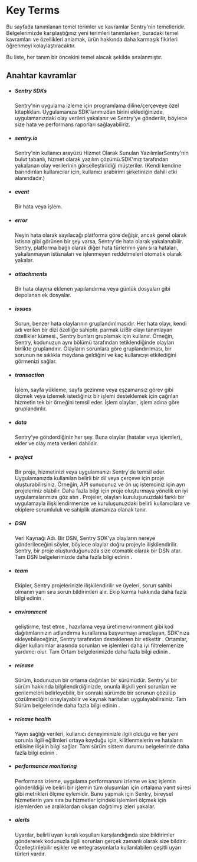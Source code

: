 <h1>Key Terms</h1>

<p>Bu sayfada tanımlanan temel terimler ve kavramlar Sentry'nin temelleridir. Belgelerimizde karşılaştığınız yeni terimleri tanımlarken, buradaki temel kavramları ve özellikleri anlamak, ürün hakkında daha karmaşık fikirleri öğrenmeyi kolaylaştıracaktır.</p>

<p>Bu liste, her tanım bir öncekini temel alacak şekilde sıralanmıştır.</p>

<h2>Anahtar kavramlar</h2>

- <h5>Sentry SDKs</h5>
  <p>
  Sentry'nin uygulama izleme için programlama diline/çerçeveye özel kitaplıkları. Uygulamanıza SDK'larımızdan birini eklediğinizde, uygulamanızdaki olay verileri yakalanır ve Sentry'ye gönderilir, böylece size hata ve performans raporları sağlayabiliriz.
  </p>
- <h5>sentry.io</h5>
  <p>
  Sentry'nin kullanıcı arayüzü Hizmet Olarak Sunulan YazılımlarSentry'nin bulut tabanlı, hizmet olarak yazılım çözümü.SDK'mız tarafından yakalanan olay verilerinin görselleştirildiği müşteriler. (Kendi kendine barındırılan kullanıcılar için, kullanıcı arabirimi şirketinizin dahili etki alanındadır.)
  </p>
- <h5>event</h5>
  <p>Bir hata veya işlem.</p>
- <h5>error</h5>
  <p>
  Neyin hata olarak sayılacağı platforma göre değişir, ancak genel olarak istisna gibi görünen bir şey varsa, Sentry'de hata olarak yakalanabilir. Sentry, platforma bağlı olarak diğer hata türlerinin yanı sıra hataları, yakalanmayan istisnaları ve işlenmeyen reddetmeleri otomatik olarak yakalar.
  </p>
- <h5>attachments</h5>
  <p>
   Bir hata olayına eklenen yapılandırma veya günlük dosyaları gibi depolanan ek dosyalar.
  </p>
- <h5>issues</h5>
  <p>
  Sorun, benzer hata olaylarının gruplandırılmasıdır. Her hata olayı, kendi adı verilen bir dizi özelliğe sahiptir. parmak iziBir olayı tanımlayan özellikler kümesi., Sentry bunları gruplamak için kullanır. Örneğin, Sentry, kodunuzun aynı bölümü tarafından tetiklendiğinde olayları birlikte gruplandırır. Olayların sorunlara göre gruplandırılması, bir sorunun ne sıklıkla meydana geldiğini ve kaç kullanıcıyı etkilediğini görmenizi sağlar.
  </p>
- <h5>transaction</h5>
  <p>
  İşlem, sayfa yükleme, sayfa gezinme veya eşzamansız görev gibi ölçmek veya izlemek istediğiniz bir işlemi desteklemek için çağrılan hizmetin tek bir örneğini temsil eder. İşlem olayları, işlem adına göre gruplandırılır.
  </p>
- <h5>data</h5>
  <p>
  Sentry'ye gönderdiğiniz her şey. Buna olaylar (hatalar veya işlemler), ekler ve olay meta verileri dahildir.
  </p>
- <h5>project</h5>
  <p>
  Bir proje, hizmetinizi veya uygulamanızı Sentry'de temsil eder. Uygulamanızda kullanılan belirli bir dil veya çerçeve için proje oluşturabilirsiniz. Örneğin, API sunucunuz ve ön uç istemciniz için ayrı projeleriniz olabilir. Daha fazla bilgi için proje oluşturmaya yönelik en iyi uygulamalarımıza göz atın . Projeler, olayları kuruluşunuzdaki farklı bir uygulamayla ilişkilendirmenize ve kuruluşunuzdaki belirli kullanıcılara ve ekiplere sorumluluk ve sahiplik atamanıza olanak tanır.
  </p>
- <h5>DSN</h5>
  <p>
  Veri Kaynağı Adı. Bir DSN, Sentry SDK'ya olayların nereye gönderileceğini söyler, böylece olaylar doğru projeyle ilişkilendirilir. Sentry, bir proje oluşturduğunuzda size otomatik olarak bir DSN atar. Tam DSN belgelerimizde daha fazla bilgi edinin .
  </p>
- <h5>team</h5>
  <p>
   Ekipler, Sentry projelerinizle ilişkilendirilir ve üyeleri, sorun sahibi olmanın yanı sıra sorun bildirimleri alır. Ekip kurma hakkında daha fazla bilgi edinin .
  </p>
- <h5>environment</h5>
  <p>
  geliştirme, test etme , hazırlama veya üretimenvironment gibi kod dağıtımlarınızın adlandırma kurallarına başvurmayı amaçlayan, SDK'nıza ekleyebileceğiniz, Sentry tarafından desteklenen bir etikettir . Ortamlar, diğer kullanımlar arasında sorunları ve işlemleri daha iyi filtrelemenize yardımcı olur. Tam Ortam belgelerimizde daha fazla bilgi edinin .
  </p>
- <h5>release</h5>
  <p>
  Sürüm, kodunuzun bir ortama dağıtılan bir sürümüdür. Sentry'yi bir sürüm hakkında bilgilendirdiğinizde, onunla ilişkili yeni sorunları ve gerilemeleri belirleyebilir, bir sonraki sürümde bir sorunun çözülüp çözülmediğini onaylayabilir ve kaynak haritaları uygulayabilirsiniz. Tam Sürüm belgelerinde daha fazla bilgi edinin .
  </p>
- <h5>release health</h5>
  <p>
  Yayın sağlığı verileri, kullanıcı deneyiminizle ilgili olduğu ve her yeni sorunla ilgili eğilimleri ortaya koyduğu için, kilitlenmelerin ve hataların etkisine ilişkin bilgi sağlar. Tam sürüm sistem durumu belgelerinde daha fazla bilgi edinin .
  </p>
- <h5>performance monitoring</h5>
  <p>
  Performans izleme, uygulama performansını izleme ve kaç işlemin gönderildiği ve belirli bir işlemin tüm oluşumları için ortalama yanıt süresi gibi metrikleri ölçme eylemidir. Bunu yapmak için Sentry, bireysel hizmetlerin yanı sıra bu hizmetler içindeki işlemleri ölçmek için işlemlerden ve aralıklardan oluşan dağıtılmış izleri yakalar.
  </p>
- <h5>alerts</h5>
  <p>
  Uyarılar, belirli uyarı kuralı koşulları karşılandığında size bildirimler göndererek kodunuzla ilgili sorunları gerçek zamanlı olarak size bildirir. Özelleştirilebilir eşikler ve entegrasyonlarla kullanılabilen çeşitli uyarı türleri vardır.
  </p>